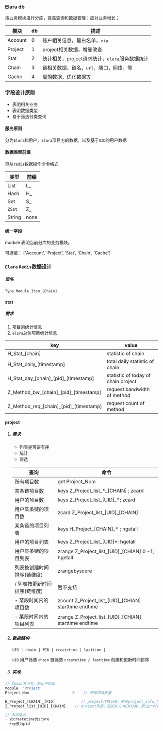 ### Elara db

按业务模块进行分库，提高查询和数据管理；应对业务增长；

| 模块      | db  | 描述                             |
| ------- | --- | ------------------------------ |
| Account | 0   | 账户相关信息，黑白名单，`vip`              |
| Project | 1   | project相关数据，增删改查               |
| Stat    | 2   | 统计相关，project请求统计，`elara`服务数据统计 |
| Chain   | 3   | 链相关数据，链名，`url`，端口，网络，等         |
| Cache   | 4   | 周期数据，优化数据等                     |

### 字段设计原则

- 表明相关业务
- 表明数据类型
- 易于筛选分类查询

#### 服务原则

分为`Elara`和用户，`Elara`项目方的数据，以及基于`UID`的用户数据

#### 数据类型前缀

遵从`redis`数据操作命令格式

| 类型     | 前缀   |
| ------ | ---- |
| List   | L_   |
| Hash   | H_   |
| Set    | S_   |
| `ZSet` | Z_   |
| String | none |

#### 统一字段

module    表明当前分库的业务模块。

可选值： ['Account', 'Project', 'Stat', 'Chain', 'Cache']

### `Elara` `Redis`数据设计

##### 表名

`Type_Module_Item_[Chain]`

#### stat

##### 需求

1. 项目的统计信息
2. `elara`总体项目统计信息

| key                                      | value                               |
| ---------------------------------------- | ----------------------------------- |
| H_Stat_[chain]                           | statistic of chain                  |
| H_Stat_daily_[timestamp]                 | total daily statistic of chain      |
| H_Stat_day_[chain]_[pid]\_[timestamp]    | statistic of today of chain project |
| Z_Method_bw_[chain]\_[pid]\_[timestamp]  | request bandwidth of method         |
| Z_Method_req_[chain]\_[pid]\_[timestamp] | request count of method             |

#### project

1. ##### 需求
   
   - 列表是否要有序
   - 统计
   - 筛选 
   
   | 查询               | 命令                                                      |
   | ---------------- | ------------------------------------------------------- |
   | 所有项目数            | get Project_Num                                         |
   | 某条链项目数           | keys Z_Project_list\_*_[CHAIN] ; zcard                  |
   | 用户的项目数           | keys Z_Project_list\_[UID]_*; zcard                     |
   | 用户某条链的项目数        | zcard Z_Project_list\_[UID]_[CHAIN]                     |
   | 某条链的项目列表         | keys H_Project\_[CHAIN]_* ;  hgetall                    |
   | 用户的项目列表          | keys Z_Project\_list_[UID]*; hgetall                    |
   | 用户某条链的项目列表       | zrange Z_Project_list\_[UID]_[CHIAN] 0 -1;  hgetall     |
   | 列表按创建时间排序(链维度)   | zrangebyscore                                           |
   | / 列表按更新时间排序(链维度) | 暂不支持                                                    |
   | - 某段时间内的项目数      | zcount Z_Project_list\_[UID]_[CHIAN]  starttime endtime |
   | - 某段时间内的项目列表     | zrange Z_Project_list\_[UID]_[CHIAN]  starttime endtime |

2. ##### 数据结构
   
    `UID | chain | PID | createtime | lasttime |` 
   
   `UID` 用户筛选
   `chain` 链筛选
   `createtime / lasttime` 创建和更新时间排序

3. ##### 实现

```js
// Chain名小写，防止不匹配
module  'Project'
Project_Num                    0    // 所有项目数量

H_Project_[CHAIN]_[PID]            // project详情记录，原先project_info_[PID]
Z_Project_list_[UID]_[CHAIN]    // project列表，按UID-CHAIN分类，原先projects_[UID]

// 有序集合
- 以craetetime为score
- key值为pid
```

​                      
